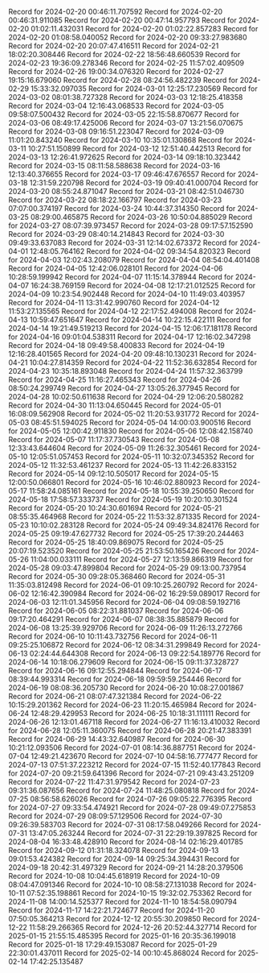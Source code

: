 
Record for 2024-02-20 00:46:11.707592
Record for 2024-02-20 00:46:31.911085
Record for 2024-02-20 00:47:14.957793
Record for 2024-02-20 01:02:11.432031
Record for 2024-02-20 01:02:22.857283
Record for 2024-02-20 01:08:58.040052
Record for 2024-02-20 09:33:27.983680
Record for 2024-02-20 20:07:47.416511
Record for 2024-02-21 18:02:20.308446
Record for 2024-02-22 18:56:48.660539
Record for 2024-02-23 19:36:09.278346
Record for 2024-02-25 11:57:02.409509
Record for 2024-02-26 19:00:34.076320
Record for 2024-02-27 19:15:16.679060
Record for 2024-02-28 08:24:56.482239
Record for 2024-02-29 15:33:32.097035
Record for 2024-03-01 12:25:17.230569
Record for 2024-03-02 08:01:38.727328
Record for 2024-03-03 12:18:25.418358
Record for 2024-03-04 12:16:43.068533
Record for 2024-03-05 09:58:07.500432
Record for 2024-03-05 22:15:58.870677
Record for 2024-03-06 08:49:17.425006
Record for 2024-03-07 13:21:56.070675
Record for 2024-03-08 09:16:51.223047
Record for 2024-03-09 11:01:20.843240
Record for 2024-03-10 10:35:01.130868
Record for 2024-03-11 10:27:51.150899
Record for 2024-03-12 12:51:40.442513
Record for 2024-03-13 12:26:41.972625
Record for 2024-03-14 09:18:10.323442
Record for 2024-03-15 08:11:58.588638
Record for 2024-03-16 12:13:40.376655
Record for 2024-03-17 09:46:47.676557
Record for 2024-03-18 12:31:59.220798
Record for 2024-03-19 09:40:41.000704
Record for 2024-03-20 08:55:24.871047
Record for 2024-03-21 08:42:51.046730
Record for 2024-03-22 08:18:22.166797
Record for 2024-03-23 07:07:00.374197
Record for 2024-03-24 10:44:37.314350
Record for 2024-03-25 08:29:00.465875
Record for 2024-03-26 10:50:04.885029
Record for 2024-03-27 08:07:39.973457
Record for 2024-03-28 09:17:57.152590
Record for 2024-03-29 08:40:14.214843
Record for 2024-03-30 09:49:33.637083
Record for 2024-03-31 12:14:02.673372
Record for 2024-04-01 12:48:05.764162
Record for 2024-04-02 09:34:54.820323
Record for 2024-04-03 12:02:43.208079
Record for 2024-04-04 08:54:04.401408
Record for 2024-04-05 12:42:06.028101
Record for 2024-04-06 10:28:59.199942
Record for 2024-04-07 11:15:14.378944
Record for 2024-04-07 16:24:38.769159
Record for 2024-04-08 12:17:21.012525
Record for 2024-04-09 10:23:54.902448
Record for 2024-04-10 11:49:03.403957
Record for 2024-04-11 13:31:42.990760
Record for 2024-04-12 11:53:27.135565
Record for 2024-04-12 22:17:52.494008
Record for 2024-04-13 10:59:47.651647
Record for 2024-04-14 10:22:15.422111
Record for 2024-04-14 19:21:49.519213
Record for 2024-04-15 12:06:17.181178
Record for 2024-04-16 09:01:04.538311
Record for 2024-04-17 12:16:02.347298
Record for 2024-04-18 09:49:58.400833
Record for 2024-04-19 12:16:28.401565
Record for 2024-04-20 09:48:10.130231
Record for 2024-04-21 10:04:27.814359
Record for 2024-04-22 11:52:36.632854
Record for 2024-04-23 10:35:18.893048
Record for 2024-04-24 11:57:32.363799
Record for 2024-04-25 11:16:27.465343
Record for 2024-04-26 08:50:24.299749
Record for 2024-04-27 13:05:26.377945
Record for 2024-04-28 10:02:50.611638
Record for 2024-04-29 12:06:20.580282
Record for 2024-04-30 11:13:04.650445
Record for 2024-05-01 16:08:09.562908
Record for 2024-05-02 11:20:53.931772
Record for 2024-05-03 08:45:51.594025
Record for 2024-05-04 14:00:03.900516
Record for 2024-05-05 12:00:42.911830
Record for 2024-05-06 12:08:42.158740
Record for 2024-05-07 11:17:37.730543
Record for 2024-05-08 12:33:43.644604
Record for 2024-05-09 11:26:32.305461
Record for 2024-05-10 12:05:51.057453
Record for 2024-05-11 10:32:07.345352
Record for 2024-05-12 11:32:53.461237
Record for 2024-05-13 11:42:26.833152
Record for 2024-05-14 09:12:10.505017
Record for 2024-05-15 12:00:50.066801
Record for 2024-05-16 10:46:02.880923
Record for 2024-05-17 11:58:24.085161
Record for 2024-05-18 10:55:39.250650
Record for 2024-05-18 17:58:57.333737
Record for 2024-05-19 10:20:10.301524
Record for 2024-05-20 10:24:30.601694
Record for 2024-05-21 08:55:35.464968
Record for 2024-05-22 11:53:32.871335
Record for 2024-05-23 10:10:02.283128
Record for 2024-05-24 09:49:34.824176
Record for 2024-05-25 09:19:47.627732
Record for 2024-05-25 17:39:20.244463
Record for 2024-05-25 18:40:09.869075
Record for 2024-05-25 20:07:19.523520
Record for 2024-05-25 21:53:50.165426
Record for 2024-05-26 11:04:00.033111
Record for 2024-05-27 12:13:59.866319
Record for 2024-05-28 09:03:47.899804
Record for 2024-05-29 09:13:00.737954
Record for 2024-05-30 09:28:05.368460
Record for 2024-05-31 11:35:03.812498
Record for 2024-06-01 09:10:25.260792
Record for 2024-06-02 12:16:42.390984
Record for 2024-06-02 16:29:59.089017
Record for 2024-06-03 12:11:01.345956
Record for 2024-06-04 09:08:59.192716
Record for 2024-06-05 08:22:31.881037
Record for 2024-06-06 09:17:20.464291
Record for 2024-06-07 08:38:35.885879
Record for 2024-06-08 13:25:39.929706
Record for 2024-06-09 11:26:13.272766
Record for 2024-06-10 10:11:43.732756
Record for 2024-06-11 09:25:25.106872
Record for 2024-06-12 08:34:31.299849
Record for 2024-06-13 02:24:44.644308
Record for 2024-06-13 09:22:54.189776
Record for 2024-06-14 10:18:06.279609
Record for 2024-06-15 09:11:37.328727
Record for 2024-06-16 09:12:55.294844
Record for 2024-06-17 08:39:44.993314
Record for 2024-06-18 09:59:59.254446
Record for 2024-06-19 08:08:36.205730
Record for 2024-06-20 10:08:27.001867
Record for 2024-06-21 08:07:47.321384
Record for 2024-06-22 10:15:29.201362
Record for 2024-06-23 11:20:15.465984
Record for 2024-06-24 12:48:29.429953
Record for 2024-06-25 10:18:31.111111
Record for 2024-06-26 12:13:01.467118
Record for 2024-06-27 11:16:13.410032
Record for 2024-06-28 12:05:11.360075
Record for 2024-06-28 20:21:47.383391
Record for 2024-06-29 14:43:32.640987
Record for 2024-06-30 10:21:12.093506
Record for 2024-07-01 08:14:36.887751
Record for 2024-07-04 12:49:21.423670
Record for 2024-07-10 04:58:16.777477
Record for 2024-07-13 07:51:37.223212
Record for 2024-07-15 11:52:40.177843
Record for 2024-07-20 09:21:59.641396
Record for 2024-07-21 09:43:43.251209
Record for 2024-07-22 11:47:31.979542
Record for 2024-07-23 09:31:36.087656
Record for 2024-07-24 11:48:25.080818
Record for 2024-07-25 08:56:58.626026
Record for 2024-07-26 09:05:22.776395
Record for 2024-07-27 09:33:54.474921
Record for 2024-07-28 09:49:07.275853
Record for 2024-07-29 08:09:57.129506
Record for 2024-07-30 09:26:39.583703
Record for 2024-07-31 08:17:58.049266
Record for 2024-07-31 13:47:05.263244
Record for 2024-07-31 22:29:19.397825
Record for 2024-08-04 16:33:48.428910
Record for 2024-08-14 02:16:29.401785
Record for 2024-09-12 01:31:18.324078
Record for 2024-09-13 09:01:53.424382
Record for 2024-09-14 09:25:34.394431
Record for 2024-09-18 20:42:31.497329
Record for 2024-09-21 14:28:20.379506
Record for 2024-10-08 10:04:45.618919
Record for 2024-10-09 08:04:47.091346
Record for 2024-10-10 08:58:27.131038
Record for 2024-10-11 07:52:35.198861
Record for 2024-10-15 19:32:02.753362
Record for 2024-11-08 14:00:14.525377
Record for 2024-11-10 18:54:58.090794
Record for 2024-11-17 14:22:21.724677
Record for 2024-11-20 07:50:05.364213
Record for 2024-12-12 20:55:30.209850
Record for 2024-12-22 11:58:29.266365
Record for 2024-12-26 20:52:44.327714
Record for 2025-01-15 21:55:15.485395
Record for 2025-01-16 20:35:36.199018
Record for 2025-01-18 17:29:49.153087
Record for 2025-01-29 22:30:01.437011
Record for 2025-02-14 00:10:45.868024
Record for 2025-02-14 17:42:25.135487